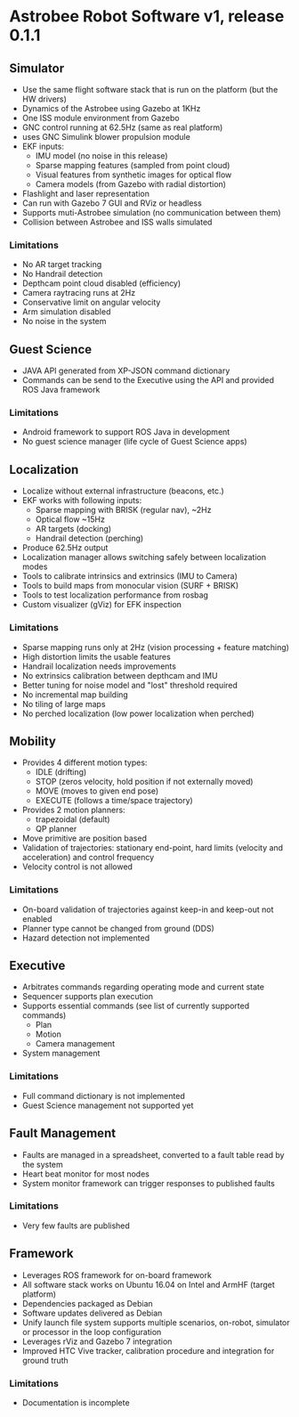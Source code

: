 # Astrobee Robot Software v1, release 0.1.1

## Simulator
  - Use the same flight software stack that is run on the platform (but the HW drivers)
  - Dynamics of the Astrobee using Gazebo at 1KHz
  - One ISS module environment from Gazebo
  - GNC control running at 62.5Hz (same as real platform)
  - uses GNC Simulink blower propulsion module
  - EKF inputs:
    - IMU model (no noise in this release)
    - Sparse mapping features (sampled from point cloud)
    - Visual features from synthetic images for optical flow
    - Camera models (from Gazebo with radial distortion)
  - Flashlight and laser representation
  - Can run with Gazebo 7 GUI and RViz or headless
  - Supports muti-Astrobee simulation (no communication between them)
  - Collision between Astrobee and ISS walls simulated

### Limitations
  - No AR target tracking
  - No Handrail detection
  - Depthcam point cloud disabled (efficiency)
  - Camera raytracing runs at 2Hz
  - Conservative limit on angular velocity
  - Arm simulation disabled
  - No noise in the system


## Guest Science
  - JAVA API generated from XP-JSON command dictionary
  - Commands can be send to the Executive using the API and provided ROS Java framework

### Limitations
  - Android framework to support ROS Java in development
  - No guest science manager (life cycle of Guest Science apps)

## Localization
  - Localize without external infrastructure (beacons, etc.)
  - EKF works with following inputs:
    - Sparse mapping with BRISK (regular nav), ~2Hz
    - Optical flow ~15Hz
    - AR targets (docking)
    - Handrail detection (perching)
  - Produce 62.5Hz output
  - Localization manager allows switching safely between localization modes
  - Tools to calibrate intrinsics and extrinsics (IMU to Camera)
  - Tools to build maps from monocular vision (SURF + BRISK)
  - Tools to test localization performance from rosbag
  - Custom visualizer (gViz) for EFK inspection

### Limitations
  - Sparse mapping runs only at 2Hz (vision processing + feature matching)
  - High distortion limits the usable features
  - Handrail localization needs improvements
  - No extrinsics calibration between depthcam and IMU
  - Better tuning for noise model and "lost" threshold required
  - No incremental map building
  - No tiling of large maps
  - No perched localization (low power localization when perched)

## Mobility
  - Provides 4 different motion types:
    - IDLE (drifting)
    - STOP (zeros velocity, hold position if not externally moved)
    - MOVE (moves to given end pose)
    - EXECUTE (follows a time/space trajectory)
  - Provides 2 motion planners:
    - trapezoidal (default)
    - QP planner
  - Move primitive are position based
  - Validation of trajectories: stationary end-point, hard limits (velocity and acceleration) and control frequency 
  - Velocity control is not allowed

### Limitations
  - On-board validation of trajectories against keep-in and keep-out not enabled
  - Planner type cannot be changed from ground (DDS)
  - Hazard detection not implemented

## Executive
  - Arbitrates commands regarding operating mode and current state
  - Sequencer supports plan execution
  - Supports essential commands (see list of currently supported commands)
    - Plan
    - Motion
    - Camera management
   - System management

### Limitations
  - Full command dictionary is not implemented
  - Guest Science management not supported yet

## Fault Management
  - Faults are managed in a spreadsheet, converted to a fault table read by the system
  - Heart beat monitor for most nodes
  - System monitor framework can trigger responses to published faults

### Limitations
  - Very few faults are published

## Framework
  - Leverages ROS framework for on-board framework
  - All software stack works on Ubuntu 16.04 on Intel and ArmHF (target platform)
  - Dependencies packaged as Debian
  - Software updates delivered as Debian
  - Unify launch file system supports multiple scenarios, on-robot, simulator or processor in the loop configuration
  - Leverages rViz and Gazebo 7 integration
  - Improved HTC Vive tracker, calibration procedure and integration for ground truth

### Limitations
  - Documentation is incomplete
